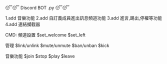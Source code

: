 😴😴 Discord BOT .py 😴😴

1.add 音樂功能
2.add 自訂義成員進出訊息頻道功能
3.add 進言,踢出,停權等功能
4.add 連結攔截器

CMD:
頻道設置
$set_welcome
$set_left

管理
$link/unlink
$mute/unmute
$ban/unban
$kick

音樂功能
$join
$stop
$play
$leave
